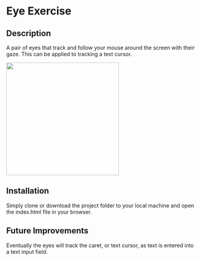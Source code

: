 # Eye Exercise

## Description

A pair of eyes that track and follow your mouse around the screen with their gaze. This can be applied to tracking a text cursor.

<img src="readMeImg.jpeg" width="300px">

## Installation 

Simply clone or download the project folder to your local machine and open the index.html file in your browser. 

## Future Improvements

Eventually the eyes will track the caret, or text cursor, as text is entered into a text input field.
